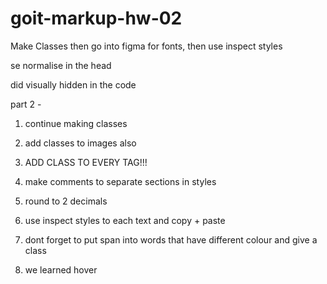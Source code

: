 # goit-markup-hw-02

Make Classes then go into figma for fonts,
then use inspect styles

se normalise in the head

did visually hidden in the code

part 2 -

1. continue making classes
2. add classes to images also
3. ADD CLASS TO EVERY TAG!!!
4. make comments to separate sections in styles
5. round to 2 decimals
6. use inspect styles to each text
   and copy + paste
7. dont forget to put span into words that
   have different colour and give a class

8. we learned hover
